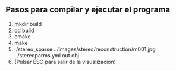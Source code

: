 ## Pasos para compilar y ejecutar el programa
1. mkdir build
2. cd build
3. cmake ..
4. make
5. ./stereo_sparse ../images/stereo/reconstruction/m001.jpg ../stereoparms.yml out.obj
6. (Pulsar ESC para salir de la visualizacion)
